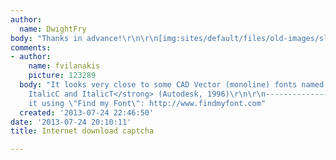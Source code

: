 ```yaml
---
author:
  name: DwightFry
body: "Thanks in advance!\r\n\r\n[img:sites/default/files/old-images/sleepy_4742.jpg]"
comments:
- author:
    name: fvilanakis
    picture: 123289
  body: "It looks very close to some CAD Vector (monoline) fonts named <strong>Italic,
    ItalicC and ItalicT</strong> (Autodesk, 1996)\r\n\r\n------------------\r\nI found
    it using \"Find my Font\": http://www.findmyfont.com"
  created: '2013-07-24 22:46:50'
date: '2013-07-24 20:10:11'
title: Internet download captcha

---
```


